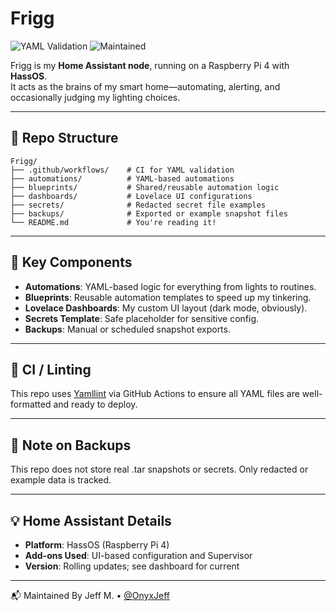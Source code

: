 # Frigg

![YAML Validation](https://github.com/OnyxJeff/Frigg/actions/workflows/validate-yaml.yml/badge.svg)
![Maintained](https://img.shields.io/badge/maintained-yes-blue)

Frigg is my **Home Assistant node**, running on a Raspberry Pi 4 with **HassOS**.  
It acts as the brains of my smart home—automating, alerting, and occasionally judging my lighting choices.

---

## 📁 Repo Structure

```text
Frigg/
├── .github/workflows/    # CI for YAML validation
├── automations/          # YAML-based automations
├── blueprints/           # Shared/reusable automation logic
├── dashboards/           # Lovelace UI configurations
├── secrets/              # Redacted secret file examples
├── backups/              # Exported or example snapshot files
└── README.md             # You're reading it!
```

---

## 🔧 Key Components

- **Automations**: YAML-based logic for everything from lights to routines.
- **Blueprints**: Reusable automation templates to speed up my tinkering.
- **Lovelace Dashboards**: My custom UI layout (dark mode, obviously).
- **Secrets Template**: Safe placeholder for sensitive config.
- **Backups**: Manual or scheduled snapshot exports.

---

## 🧪 CI / Linting

This repo uses [Yamllint](https://github.com/adrienverge/yamllint) via GitHub Actions to ensure all YAML files are well-formatted and ready to deploy.

---

## 🚨 Note on Backups

This repo does not store real .tar snapshots or secrets.
Only redacted or example data is tracked.

---

## 💡 Home Assistant Details

- **Platform**: HassOS (Raspberry Pi 4)
- **Add-ons Used**: UI-based configuration and Supervisor
- **Version**: Rolling updates; see dashboard for current

---

📬 Maintained By
Jeff M. • [@OnyxJeff](https://www.github.com/onyxjeff)